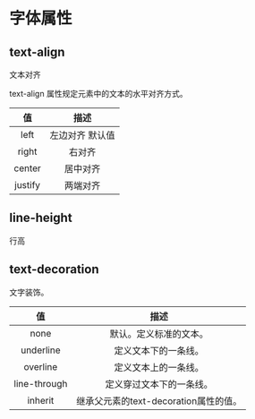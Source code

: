 # 字体属性

## text-align

文本对齐

text-align 属性规定元素中的文本的水平对齐方式。

| 值      | 描述     |
|:--------:|:---------:|
| left    | 左边对齐 默认值 |
| right   | 右对齐  |
| center  | 居中对齐  |
| justify | 两端对齐  |


## line-height

行高

## text-decoration

文字装饰。

| 值      | 描述     |
|:--------:|:---------:|
|none	|默认。定义标准的文本。|
|underline	|定义文本下的一条线。|
|overline	|定义文本上的一条线。|
|line-through	|定义穿过文本下的一条线。|
|inherit	|继承父元素的text-decoration属性的值。|




## 


